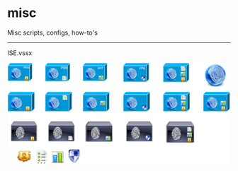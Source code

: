 # misc
Misc scripts, configs, how-to's
***
ISE.vssx

![](https://github.com/collin-clark/misc/blob/master/Cisco_ISE.png)
